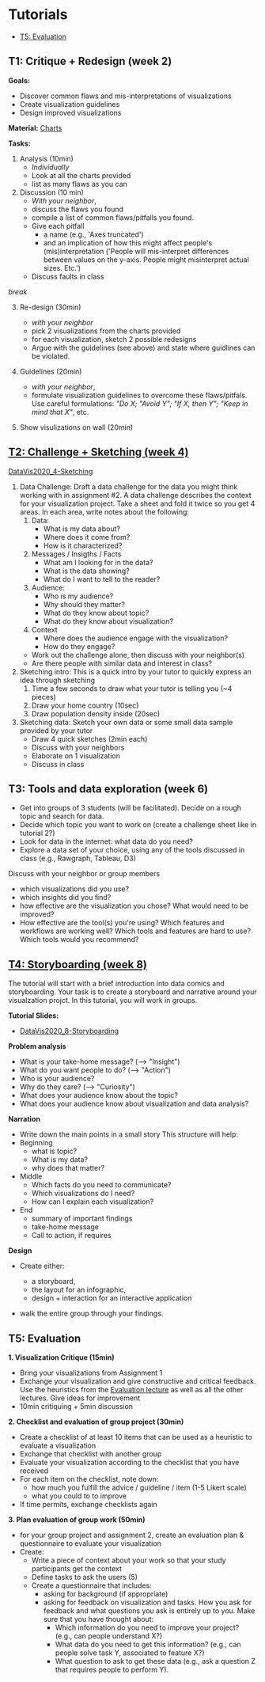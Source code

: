 # Tutorials

* [T5: Evaluation](#T5:-Evaluation)

## T1: Critique + Redesign (week 2)

__Goals:__
* Discover common flaws and mis-interpretations of visualizations
* Create visualization guidelines
* Design improved visualizations

__Material:__ [Charts](https://docs.google.com/document/d/1-IwXtp2cGhzSne20MI32YTtMOlgiz0nztgKZmuCcZOk/edit?usp=sharing)

__Tasks:__

1. Analysis (10min)
   * _Individually_
   * Look at all the charts provided
   * list as many flaws as you can
2. Discussion (10 min)
   * _With your neighbor_, 
   * discuss the flaws you found 
   * compile a list of common flaws/pitfalls you found. 
   * Give each pitfall 
      * a name (e.g., 'Axes truncated') 
      * and an implication of how this might affect people's (mis)interpretation ('People will mis-interpret differences between values on the y-axis. People might misinterpret actual sizes. Etc.')
   * Discuss faults in class

_break_

3. Re-design (30min)
   * _with your neighbor_
   * pick 2 visualizations from the charts provided
   * for each visualization, sketch 2 possible redesigns
   * Argue with the guidelines (see above) and state where guidlines can be violated.
   
4. Guidelines (20min)
   * _with your neighbor_,
   * formulate visualization guidelines to overcome these flaws/pitfals. Use careful formulations: _"Do X; "Avoid Y"; "If X, then Y"; "Keep in mind that X"_, etc.

5. Show visulizations on wall (20min)


## [T2: Challenge + Sketching (week 4)](#tutorial-2)

[DataVis2020_4-Sketching](slides/DataVis2020_4-Sketching.pdf)

1. Data Challenge: Draft a data challenge for the data you might think working with in assignment #2. A data challenge describes the context for your visualization project. Take a sheet and fold it twice so you get 4 areas. In each area, write notes about the following: 
   1. Data: 
      * What is my data about? 
      * Where does it come from?
      * How is it characterized? 
   2. Messages / Insigths / Facts
      * What am I looking for in the data? 
      * What is the data showing?
      * What do I want to tell to the reader?  
   3. Audience: 
      * Who is my audience? 
      * Why should they matter?
      * What do they know about topic? 
      * What do they know about visualization?
   4. Context
      * Where does the audience engage with the visualization? 
      * How do they engage?
   * Work out the challenge alone, then discuss with your neighbor(s)
   * Are there people with similar data and interest in class? 
2. Sketching intro: This is a quick intro by your tutor to quickly express an idea through sketching
   1. Time a few seconds to draw what your tutor is telling you (~4 pieces)
   2. Draw your home country (10sec)
   3. Draw population density inside (20sec)
3. Sketching data: Sketch your own data or some small data sample provided by your tutor
   * Draw 4 quick sketches (2min each)
   * Discuss with your neighbors
   * Elaborate on 1 visualization 
   * Discuss in class

## T3: Tools and data exploration (week 6)

* Get into groups of 3 students (will be facilitated). Decide on a rough topic and search for data. 
* Decide which topic you want to work on (create a challenge sheet like in tutorial 2?)
* Look for data in the internet: what data do you need? 
* Explore a data set of your choice, using any of the tools discussed in class (e.g., Rawgraph, Tableau, D3)

Discuss with your neighbor or group members
* which visualizations did you use?
* which insights did you find? 
* how effective are the visualization you chose? What would need to be improved?
* How effective are the tool(s) you're using? Which features and workflows are working well? Which tools and features are hard to use? Which tools would you recommend?  


## [T4: Storyboarding (week 8)](#tutorial-4)

The tutorial will start with a brief introduction into data comics and storyboarding. Your task is to create a storyboard and narrative around your visualzation projct. In this tutorial, you will work in groups. 

__Tutorial Slides:__
* [DataVis2020_8-Storyboarding](slides/DataVis2020_8-Storyboarding.pdf)

__Problem analysis__
* What is your take-home message? (--> "Insight")
* What do you want people to do? (--> "Action")
* Who is your audience?
* Why do they care? (--> "Curiosity")
* What does your audience know about the topic?
* What does your audience know about visualization and data analysis? 

__Narration__
* Write down the main points in a small story
This structure will help:
* Beginning
  * what is topic?   
  * What is my data? 
  * why does that matter?
* Middle
  * Which facts do you need to communicate?  
  * Which visualizations do I need? 
  * How can I explain each visualization? 
* End
  * summary of important findings
  * take-home message
  * Call to action, if requires

__Design__
* Create either:
   * a storyboard, 
   * the layout for an infographic, 
   * design + interaction for an interactive application

* walk the entire group through your findings.


## T5: Evaluation

__1. Visualization Critique (15min)__
* Bring your visualizations from Assignment 1
* Exchange your visualization and give constructive and critical feedback. Use the heuristics from the [Evaluation lecture]() as well as all the other lectures. Give ideas for improvement
* 10min critiquing + 5min discussion

__2. Checklist and evaluation of group project (30min)__
* Create a checklist of at least 10 items that can be used as a heuristic to evaluate a visualization
* Exchange that checklist with another group
* Evaluate your visualization according to the checklist that you have received
* For each item on the checklist, note down: 
  * how much you fulfill the advice / guideline / item (1-5 Likert scale)
  * what you could to to improve
* If time permits, exchange checklists again

__3. Plan evaluation of group work (50min)__
* for your group project and assignment 2, create an evaluation plan & questionnaire to evaluate your visualization 
* Create: 
  * Write a piece of context about your work so that your study participants get the context 
  * Define tasks to ask the users (5)
  * Create a questionnaire that includes: 
    * asking for background (if appropriate)
    * asking for feedback on visualization and tasks. How you ask for feedback and what questions you ask is entirely up to you. Make sure that you have thought about: 
      * Which information do you need to improve your project? (e.g., can people understand X?)
      * What data do you need to get this information? (e.g., can people solve task Y, associated to feature X?)
      * What question to ask to get these data (e.g., ask a question Z that requires people to perform Y).



